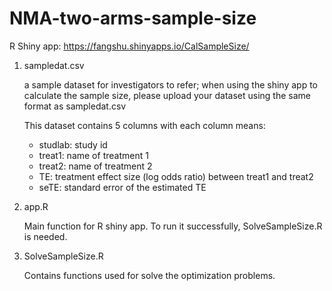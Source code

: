 # NMA-two-arms-sample-size

R Shiny app: https://fangshu.shinyapps.io/CalSampleSize/

1. sampledat.csv

   a sample dataset for investigators to refer; when using the shiny app to calculate the sample size, please upload your dataset using the same format as sampledat.csv
   
   This dataset contains 5 columns with each column means:
   - studlab: study id
   - treat1: name of treatment 1
   - treat2: name of treatment 2
   - TE: treatment effect size (log odds ratio) between treat1 and treat2
   - seTE: standard error of the estimated TE


2. app.R


   Main function for R shiny app. To run it successfully, SolveSampleSize.R is needed.
 
3. SolveSampleSize.R


   Contains functions used for solve the optimization problems. 


